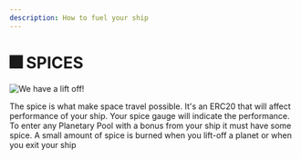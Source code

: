 ```yaml
---
description: How to fuel your ship
---
```


# 🎆 SPICES

![We have a lift off!](.gitbook/assets/AdobeStock\_242315944.jpeg)

The spice is what make space travel possible. It's an ERC20 that will affect performance of your ship. Your spice gauge will indicate the performance. To enter any Planetary Pool with a bonus from your ship it must have some spice. A small amount of spice is burned when you lift-off a planet or when you exit your ship
